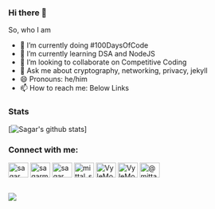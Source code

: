 ### Hi there 👋

So, who I am

- 🔭 I’m currently doing #100DaysOfCode
- 🌱 I’m currently learning DSA and NodeJS
- 👯 I’m looking to collaborate on Competitive Coding
- 💬 Ask me about cryptography, networking, privacy, jekyll
- 😄 Pronouns: he/him
- 📫 How to reach me: Below Links


### Stats

[![Sagar's github stats](https://github-readme-stats.vercel.app/api?username=sagarmittal1&theme=radical&show_icons=true)]

<h3 align="left">Connect with me:</h3>
<p align="left">
<a href="https://twitter.com/sagar_mittal5" target="blank"><img align="center" src="https://cdn.jsdelivr.net/npm/simple-icons@3.0.1/icons/twitter.svg" alt="sagar_mittal5" height="30" width="40" /></a>
<a href="https://linkedin.com/in/sagarmittal5" target="blank"><img align="center" src="https://cdn.jsdelivr.net/npm/simple-icons@3.0.1/icons/linkedin.svg" alt="sagarmittal5" height="30" width="40" /></a>
<a href="https://instagram.com/sagar_mittal5" target="blank"><img align="center" src="https://cdn.jsdelivr.net/npm/simple-icons@3.0.1/icons/instagram.svg" alt="sagar_mittal5" height="30" width="40" /></a>
<a href="https://www.codechef.com/users/mittal_sagar" target="blank"><img align="center" src="https://cdn.jsdelivr.net/npm/simple-icons@3.1.0/icons/codechef.svg" alt="mittal_sagar" height="30" width="40" /></a>
<a href="https://www.hackerrank.com/VyleMort" target="blank"><img align="center" src="https://cdn.jsdelivr.net/npm/simple-icons@3.0.1/icons/hackerrank.svg" alt="VyleMort" height="30" width="40" /></a>
<a href="https://codeforces.com/profile/VyleMort" target="blank"><img align="center" src="https://cdn.jsdelivr.net/npm/simple-icons@3.0.1/icons/codeforces.svg" alt="VyleMort" height="30" width="40" /></a>
<a href="https://www.hackerearth.com/@mittal_sagar" target="blank"><img align="center" src="https://cdn.jsdelivr.net/npm/simple-icons@3.0.1/icons/hackerearth.svg" alt="@mittal_sagar" height="30" width="40" /></a>
  
</p>

<br> ![](https://komarev.com/ghpvc/?username=sagarmittal1&color=20B2AA&label=Views)

<!--
<a href="https://auth.geeksforgeeks.org/user/vivekpatel7202" target="blank"><img align="center" src="https://cdn.jsdelivr.net/npm/simple-icons@3.0.1/icons/geeksforgeeks.svg" alt="vivekpatel7202" height="30" width="40" /></a>
<a href="https://www.leetcode.com/dangerous_007" target="blank"><img align="center" src="https://cdn.jsdelivr.net/npm/simple-icons@3.0.1/icons/leetcode.svg" alt="dangerous_007" height="30" width="40" /></a>
<a href="https://stackoverflow.com/users/vivek-javiya" target="blank"><img align="center" src="https://cdn.jsdelivr.net/npm/simple-icons@3.0.1/icons/stackoverflow.svg" alt="vivek-javiya" height="30" width="40" /></a>
<a href="https://www.linkedin.com/in/sagarmittal5/">
<img align="left" alt="Sagar Mittal" width="22px" src="https://cdn.jsdelivr.net/npm/simple-icons@v3/icons/linkedin.svg" />
</a>
<a href="https://twitter.com/sagar_mittal5">
<img align="left" alt="Sagar Mittal | Twitter" width="22px" src="https://cdn.jsdelivr.net/npm/simple-icons@v3/icons/twitter.svg" />
</a>
<a href="https://www.instagram.com/sagar_mittal5/">
<img align="left" alt="Sagar Mittal" width="22px" src="https://cdn.jsdelivr.net/npm/simple-icons@v3/icons/instagram.svg" />
</a>
-->
